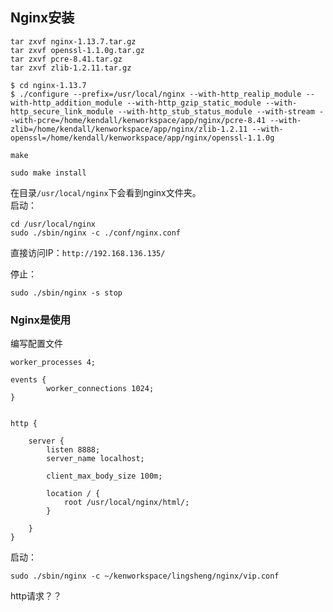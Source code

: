 ## Nginx安装
```
tar zxvf nginx-1.13.7.tar.gz 
tar zxvf openssl-1.1.0g.tar.gz 
tar zxvf pcre-8.41.tar.gz 
tar zxvf zlib-1.2.11.tar.gz 

$ cd nginx-1.13.7
$ ./configure --prefix=/usr/local/nginx --with-http_realip_module --with-http_addition_module --with-http_gzip_static_module --with-http_secure_link_module --with-http_stub_status_module --with-stream --with-pcre=/home/kendall/kenworkspace/app/nginx/pcre-8.41 --with-zlib=/home/kendall/kenworkspace/app/nginx/zlib-1.2.11 --with-openssl=/home/kendall/kenworkspace/app/nginx/openssl-1.1.0g

make

sudo make install
```

在目录`/usr/local/nginx`下会看到nginx文件夹。   
启动：
```
cd /usr/local/nginx
sudo ./sbin/nginx -c ./conf/nginx.conf
```
直接访问IP：`http://192.168.136.135/`

停止：
```
sudo ./sbin/nginx -s stop
```
### Nginx是使用
编写配置文件
```
worker_processes 4;

events {
		worker_connections 1024;
}


http {

	server {
		listen 8888;
		server_name localhost;

		client_max_body_size 100m;

		location / {
			root /usr/local/nginx/html/;
		}

	}
}

```
启动：
```
sudo ./sbin/nginx -c ~/kenworkspace/lingsheng/nginx/vip.conf
```





http请求？？

